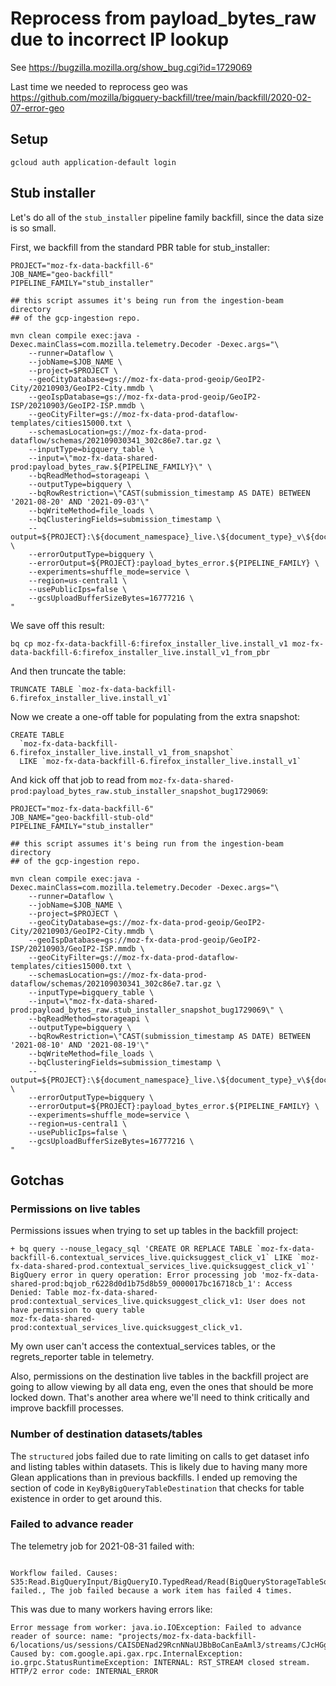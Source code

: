 # Reprocess from payload_bytes_raw due to incorrect IP lookup

See https://bugzilla.mozilla.org/show_bug.cgi?id=1729069

Last time we needed to reprocess geo was
https://github.com/mozilla/bigquery-backfill/tree/main/backfill/2020-02-07-error-geo


## Setup

```
gcloud auth application-default login
```


## Stub installer


Let's do all of the `stub_installer` pipeline family backfill, since the data size is so small.

First, we backfill from the standard PBR table for stub_installer:

```
PROJECT="moz-fx-data-backfill-6"
JOB_NAME="geo-backfill"
PIPELINE_FAMILY="stub_installer"

## this script assumes it's being run from the ingestion-beam directory
## of the gcp-ingestion repo.

mvn clean compile exec:java -Dexec.mainClass=com.mozilla.telemetry.Decoder -Dexec.args="\
    --runner=Dataflow \
    --jobName=$JOB_NAME \
    --project=$PROJECT \
    --geoCityDatabase=gs://moz-fx-data-prod-geoip/GeoIP2-City/20210903/GeoIP2-City.mmdb \
    --geoIspDatabase=gs://moz-fx-data-prod-geoip/GeoIP2-ISP/20210903/GeoIP2-ISP.mmdb \
    --geoCityFilter=gs://moz-fx-data-prod-dataflow-templates/cities15000.txt \
    --schemasLocation=gs://moz-fx-data-prod-dataflow/schemas/202109030341_302c86e7.tar.gz \
    --inputType=bigquery_table \
    --input=\"moz-fx-data-shared-prod:payload_bytes_raw.${PIPELINE_FAMILY}\" \
    --bqReadMethod=storageapi \
    --outputType=bigquery \
    --bqRowRestriction=\"CAST(submission_timestamp AS DATE) BETWEEN '2021-08-20' AND '2021-09-03'\"
    --bqWriteMethod=file_loads \
    --bqClusteringFields=submission_timestamp \
    --output=${PROJECT}:\${document_namespace}_live.\${document_type}_v\${document_version} \
    --errorOutputType=bigquery \
    --errorOutput=${PROJECT}:payload_bytes_error.${PIPELINE_FAMILY} \
    --experiments=shuffle_mode=service \
    --region=us-central1 \
    --usePublicIps=false \
    --gcsUploadBufferSizeBytes=16777216 \
"
```

We save off this result:
```
bq cp moz-fx-data-backfill-6:firefox_installer_live.install_v1 moz-fx-data-backfill-6:firefox_installer_live.install_v1_from_pbr
```

And then truncate the table:

```
TRUNCATE TABLE `moz-fx-data-backfill-6.firefox_installer_live.install_v1` 
```

Now we create a one-off table for populating from the extra snapshot:

```
CREATE TABLE
  `moz-fx-data-backfill-6.firefox_installer_live.install_v1_from_snapshot` 
  LIKE `moz-fx-data-backfill-6.firefox_installer_live.install_v1`
```

And kick off that job to read from `moz-fx-data-shared-prod:payload_bytes_raw.stub_installer_snapshot_bug1729069`:

```
PROJECT="moz-fx-data-backfill-6"
JOB_NAME="geo-backfill-stub-old"
PIPELINE_FAMILY="stub_installer"

## this script assumes it's being run from the ingestion-beam directory
## of the gcp-ingestion repo.

mvn clean compile exec:java -Dexec.mainClass=com.mozilla.telemetry.Decoder -Dexec.args="\
    --runner=Dataflow \
    --jobName=$JOB_NAME \
    --project=$PROJECT \
    --geoCityDatabase=gs://moz-fx-data-prod-geoip/GeoIP2-City/20210903/GeoIP2-City.mmdb \
    --geoIspDatabase=gs://moz-fx-data-prod-geoip/GeoIP2-ISP/20210903/GeoIP2-ISP.mmdb \
    --geoCityFilter=gs://moz-fx-data-prod-dataflow-templates/cities15000.txt \
    --schemasLocation=gs://moz-fx-data-prod-dataflow/schemas/202109030341_302c86e7.tar.gz \
    --inputType=bigquery_table \
    --input=\"moz-fx-data-shared-prod:payload_bytes_raw.stub_installer_snapshot_bug1729069\" \
    --bqReadMethod=storageapi \
    --outputType=bigquery \
    --bqRowRestriction=\"CAST(submission_timestamp AS DATE) BETWEEN '2021-08-10' AND '2021-08-19'\"
    --bqWriteMethod=file_loads \
    --bqClusteringFields=submission_timestamp \
    --output=${PROJECT}:\${document_namespace}_live.\${document_type}_v\${document_version} \
    --errorOutputType=bigquery \
    --errorOutput=${PROJECT}:payload_bytes_error.${PIPELINE_FAMILY} \
    --experiments=shuffle_mode=service \
    --region=us-central1 \
    --usePublicIps=false \
    --gcsUploadBufferSizeBytes=16777216 \
"
```


## Gotchas

### Permissions on live tables

Permissions issues when trying to set up tables in the backfill project:

```
+ bq query --nouse_legacy_sql 'CREATE OR REPLACE TABLE `moz-fx-data-backfill-6.contextual_services_live.quicksuggest_click_v1` LIKE `moz-fx-data-shared-prod.contextual_services_live.quicksuggest_click_v1`'
BigQuery error in query operation: Error processing job 'moz-fx-data-shared-prod:bqjob_r6228d0d1b75d8b59_0000017bc16718cb_1': Access
Denied: Table moz-fx-data-shared-prod:contextual_services_live.quicksuggest_click_v1: User does not have permission to query table
moz-fx-data-shared-prod:contextual_services_live.quicksuggest_click_v1.
```

My own user can't access the contextual_services tables, or the regrets_reporter table in telemetry.

Also, permissions on the destination live tables in the backfill project are going to allow viewing by all data eng, even the ones that should be more locked down. That's another area where we'll need to think critically and improve backfill processes.

### Number of destination datasets/tables

The `structured` jobs failed due to rate limiting on calls to get dataset info and listing
tables within datasets. This is likely due to having many more Glean applications than
in previous backfills. I ended up removing the section of code in `KeyByBigQueryTableDestination`
that checks for table existence in order to get around this.

### Failed to advance reader

The telemetry job for 2021-08-31 failed with:

```

Workflow failed. Causes: S35:Read.BigQueryInput/BigQueryIO.TypedRead/Read(BigQueryStorageTableSource)+ParseProxy/MapElements/Map+GeoIspLookup/MapElements/Map+GeoCityLookup/MapElements/Map+DecompressPayload/MapElements/Map+ParseUri/MapWithFailures+WriteErrorOutput/LimitPayloadSize/MapWithFailures+WriteErrorOutput/CompressPayload/MapElements/Map+WriteErrorOutput/KeyByBigQueryTableDestination/MapElements.MapWithFailures/MapWithFailures+WriteErrorOutput/BigQueryIO.Write/PrepareWrite/ParDo(Anonymous)+WriteErrorOutput/BigQueryIO.Write/BatchLoads/rewindowIntoGlobal/Window.Assign+WriteErrorOutput/BigQueryIO.Write/BatchLoads/WriteBundlesToFiles+WriteErrorOutput/BigQueryIO.Write/BatchLoads/ReifyResults/View.AsIterable/ParDo(ToIsmRecordForGlobalWindow)+WriteErrorOutput/BigQueryIO.Write/BatchLoads/GroupByDestination/Reify+LimitPayloadSize/MapWithFailures+WriteErrorOutput/LimitPayloadSize/MapWithFailures+WriteErrorOutput/CompressPayload/MapElements/Map+WriteErrorOutput/KeyByBigQueryTableDestination/MapElements.MapWithFailures/MapWithFailures+WriteErrorOutput/BigQueryIO.Write/PrepareWrite/ParDo(Anonymous)+WriteErrorOutput/BigQueryIO.Write/BatchLoads/rewindowIntoGlobal/Window.Assign+WriteErrorOutput/BigQueryIO.Write/BatchLoads/WriteBundlesToFiles+WriteErrorOutput/BigQueryIO.Write/BatchLoads/ReifyResults/View.AsIterable/ParDo(ToIsmRecordForGlobalWindow)+WriteErrorOutput/BigQueryIO.Write/BatchLoads/GroupByDestination/Reify+ParsePayload/FlatMapElements.FlatMapWithFailures/FlatMapWithFailures+WriteErrorOutput/LimitPayloadSize/MapWithFailures+WriteErrorOutput/CompressPayload/MapElements/Map+WriteErrorOutput/KeyByBigQueryTableDestination/MapElements.MapWithFailures/MapWithFailures+WriteErrorOutput/BigQueryIO.Write/PrepareWrite/ParDo(Anonymous)+WriteErrorOutput/BigQueryIO.Write/BatchLoads/rewindowIntoGlobal/Window.Assign+WriteErrorOutput/BigQueryIO.Write/BatchLoads/WriteBundlesToFiles+WriteErrorOutput/BigQueryIO.Write/BatchLoads/ReifyResults/View.AsIterable/ParDo(ToIsmRecordForGlobalWindow)+WriteErrorOutput/BigQueryIO.Write/BatchLoads/GroupByDestination/Reify+ParseUserAgent/MapElements/Map+NormalizeAttributes/MapElements/Map+AddMetadata/MapWithFailures+WriteErrorOutput/LimitPayloadSize/MapWithFailures+WriteErrorOutput/CompressPayload/MapElements/Map+WriteErrorOutput/KeyByBigQueryTableDestination/MapElements.MapWithFailures/MapWithFailures+WriteErrorOutput/BigQueryIO.Write/PrepareWrite/ParDo(Anonymous)+WriteErrorOutput/BigQueryIO.Write/BatchLoads/rewindowIntoGlobal/Window.Assign+WriteErrorOutput/BigQueryIO.Write/BatchLoads/WriteBundlesToFiles+WriteErrorOutput/BigQueryIO.Write/BatchLoads/ReifyResults/View.AsIterable/ParDo(ToIsmRecordForGlobalWindow)+WriteErrorOutput/BigQueryIO.Write/BatchLoads/GroupByDestination/Reify+Write.BigQueryOutput/LimitPayloadSize/MapWithFailures+WriteErrorOutput/LimitPayloadSize/MapWithFailures+WriteErrorOutput/CompressPayload/MapElements/Map+WriteErrorOutput/KeyByBigQueryTableDestination/MapElements.MapWithFailures/MapWithFailures+WriteErrorOutput/BigQueryIO.Write/PrepareWrite/ParDo(Anonymous)+WriteErrorOutput/BigQueryIO.Write/BatchLoads/rewindowIntoGlobal/Window.Assign+WriteErrorOutput/BigQueryIO.Write/BatchLoads/WriteBundlesToFiles+WriteErrorOutput/BigQueryIO.Write/BatchLoads/ReifyResults/View.AsIterable/ParDo(ToIsmRecordForGlobalWindow)+WriteErrorOutput/BigQueryIO.Write/BatchLoads/GroupByDestination/Reify+Write.BigQueryOutput/CompressPayload/MapElements/Map+Write.BigQueryOutput/KeyByBigQueryTableDestination/MapElements.MapWithFailures/MapWithFailures+WriteErrorOutput/LimitPayloadSize/MapWithFailures+WriteErrorOutput/CompressPayload/MapElements/Map+WriteErrorOutput/KeyByBigQueryTableDestination/MapElements.MapWithFailures/MapWithFailures+WriteErrorOutput/BigQueryIO.Write/PrepareWrite/ParDo(Anonymous)+WriteErrorOutput/BigQueryIO.Write/BatchLoads/rewindowIntoGlobal/Window.Assign+WriteErrorOutput/BigQueryIO.Write/BatchLoads/WriteBundlesToFiles+WriteErrorOutput/BigQueryIO.Write/BatchLoads/ReifyResults/View.AsIterable/ParDo(ToIsmRecordForGlobalWindow)+WriteErrorOutput/BigQueryIO.Write/BatchLoads/GroupByDestination/Reify+WriteErrorOutput/BigQueryIO.Write/BatchLoads/GroupByDestination/Session/Flatten+WriteErrorOutput/BigQueryIO.Write/BatchLoads/GroupByDestination/Write+Write.BigQueryOutput/BigQueryIO.Write/PrepareWrite/ParDo(Anonymous)+Write.BigQueryOutput/BigQueryIO.Write/BatchLoads/rewindowIntoGlobal/Window.Assign+Write.BigQueryOutput/BigQueryIO.Write/BatchLoads/WriteBundlesToFiles+Write.BigQueryOutput/BigQueryIO.Write/BatchLoads/ReifyResults/View.AsIterable/ParDo(ToIsmRecordForGlobalWindow)+Write.BigQueryOutput/BigQueryIO.Write/BatchLoads/GroupByDestination/Reify+Write.BigQueryOutput/BigQueryIO.Write/BatchLoads/GroupByDestination/Write failed., The job failed because a work item has failed 4 times.
```

This was due to many workers having errors like:

```
Error message from worker: java.io.IOException: Failed to advance reader of source: name: "projects/moz-fx-data-backfill-6/locations/us/sessions/CAISDENad29RcnNNaUJBbBoCanEaAml3/streams/CJcHGgJqcRoCaXcgsPnJ5gIoAg"
Caused by: com.google.api.gax.rpc.InternalException: io.grpc.StatusRuntimeException: INTERNAL: RST_STREAM closed stream. HTTP/2 error code: INTERNAL_ERROR
```

